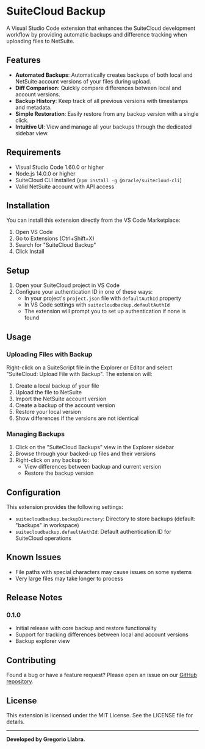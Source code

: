 # SuiteCloud Backup

A Visual Studio Code extension that enhances the SuiteCloud development workflow by providing automatic backups and difference tracking when uploading files to NetSuite.

## Features

- **Automated Backups**: Automatically creates backups of both local and NetSuite account versions of your files during upload.
- **Diff Comparison**: Quickly compare differences between local and account versions.
- **Backup History**: Keep track of all previous versions with timestamps and metadata.
- **Simple Restoration**: Easily restore from any backup version with a single click.
- **Intuitive UI**: View and manage all your backups through the dedicated sidebar view.

## Requirements

- Visual Studio Code 1.60.0 or higher
- Node.js 14.0.0 or higher
- SuiteCloud CLI installed (`npm install -g @oracle/suitecloud-cli`)
- Valid NetSuite account with API access

## Installation

You can install this extension directly from the VS Code Marketplace:

1. Open VS Code
2. Go to Extensions (Ctrl+Shift+X)
3. Search for "SuiteCloud Backup"
4. Click Install

## Setup

1. Open your SuiteCloud project in VS Code
2. Configure your authentication ID in one of these ways:
   - In your project's `project.json` file with `defaultAuthId` property
   - In VS Code settings with `suitecloudbackup.defaultAuthId`
   - The extension will prompt you to set up authentication if none is found

## Usage

### Uploading Files with Backup

Right-click on a SuiteScript file in the Explorer or Editor and select "SuiteCloud: Upload File with Backup". The extension will:

1. Create a local backup of your file
2. Upload the file to NetSuite
3. Import the NetSuite account version
4. Create a backup of the account version
5. Restore your local version
6. Show differences if the versions are not identical

### Managing Backups

1. Click on the "SuiteCloud Backups" view in the Explorer sidebar
2. Browse through your backed-up files and their versions
3. Right-click on any backup to:
   - View differences between backup and current version
   - Restore the backup version

## Configuration

This extension provides the following settings:

- `suitecloudbackup.backupDirectory`: Directory to store backups (default: "backups" in workspace)
- `suitecloudbackup.defaultAuthId`: Default authentication ID for SuiteCloud operations

## Known Issues

- File paths with special characters may cause issues on some systems
- Very large files may take longer to process

## Release Notes

### 0.1.0

- Initial release with core backup and restore functionality
- Support for tracking differences between local and account versions
- Backup explorer view

## Contributing

Found a bug or have a feature request? Please open an issue on our [GitHub repository](https://github.com/gregoriollabra/suitecloudbackup).

## License

This extension is licensed under the MIT License. See the LICENSE file for details.

---

**Developed by Gregorio Llabra.**
